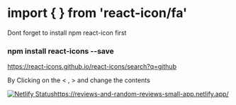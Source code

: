 # import { } from 'react-icon/fa'

Dont forget to install npm react-icon first 

### npm install react-icons --save

https://react-icons.github.io/react-icons/search?q=github

By Clicking on the < , >  and change the contents

[![Netlify Status](https://api.netlify.com/api/v1/badges/38965ea7-de53-45da-9d98-e610aa9cac93/deploy-status)](https://app.netlify.com/sites/reviews-and-random-reviews-small-app/deploys)https://reviews-and-random-reviews-small-app.netlify.app/